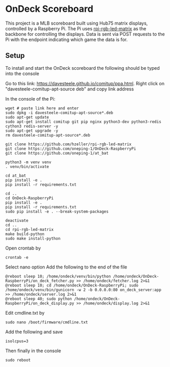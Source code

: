 # OnDeck Scoreboard
This project is a MLB scoreboard built using Hub75 matrix displays, controlled by a Raspberry Pi. The Pi uses [rpi-rgb-led-matrix](https://github.com/hzeller/rpi-rgb-led-matrix) as the backbone for controlling the displays. Data is sent via POST requests to the Pi with the endpoint indicating which game the data is for.

## Setup
To install and start the OnDeck scoreboard the following should be typed into the console

Go to this link: https://davesteele.github.io/comitup/ppa.html. Right click on "davesteele-comitup-apt-source deb" and copy link address

In the console of the Pi:
```
wget # paste link here and enter
sudo dpkg -i davesteele-comitup-apt-source*.deb
sudo apt-get update
sudo apt-get install comitup git pip nginx python3-dev python3-redis cython3 redis-server -y
sudo apt-get upgrade -y
rm davesteele-comitup-apt-source*.deb

git clone https://github.com/hzeller/rpi-rgb-led-matrix
git clone https://github.com/oneping-1/OnDeck-RaspberryPi
git clone https://github.com/oneping-1/at_bat

python3 -m venv venv
. venv/bin/activate

cd at_bat
pip install -e .
pip install -r requirements.txt

cd ..
cd OnDeck-RaspberryPi
pip install -e .
pip install -r requirements.txt
sudo pip install -e . --break-system-packages

deactivate
cd ..
cd rpi-rgb-led-matrix
make build-python
sudo make install-python
```

Open crontab by
```
crontab -e
```
Select nano option
Add the following to the end of the file
```
@reboot sleep 10; /home/ondeck/venv/bin/python /home/ondeck/OnDeck-RaspberryPi/on_deck_fetcher.py >> /home/ondeck/fetcher.log 2>&1
@reboot sleep 10; cd /home/ondeck/OnDeck-RaspberryPi; sudo /home/ondeck/venv/bin/gunicorn -w 2 -b 0.0.0.0:80 on_deck_server:app >> /home/ondeck/server.log 2>&1
@reboot sleep 40; sudo python /home/ondeck/OnDeck-RaspberryPi/on_deck_display.py >> /home/ondeck/display.log 2>&1
```

Edit cmdline.txt by
```
sudo nano /boot/firmware/cmdline.txt
```
Add the following and save
```
isolcpus=3
```
Then finally in the console
```
sudo reboot
```